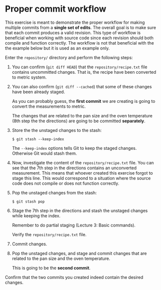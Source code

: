 # Proper commit workflow

This exercise is meant to demonstrate the proper workflow for making multiple
commits from a **single set of edits**. The overall goal is to make sure that
each commit produces a valid revision. This type of workflow is beneficial when
working with source code since each revision should both compile and function
correctly. The workflow is not that beneficial with the the example below but
it is used as an example only.

Enter the `repository/` directory and perform the following steps:

 1. You can confirm (`git diff HEAD`) that the `repository/recipe.txt` file
    contains uncommitted changes. That is, the recipe have been converted to
    metric system.

 2. You can also confirm (`git diff --cached`) that some of these changes have
    been already staged. 
    
    As you can probably guess, the **first commit** we are creating is going to
    convert the measurements to metric.
    
    The changes that are related to the pan size and the oven temperature (8th
    step the the directions) are going to be committed **separately**.

 3. Store the the unstaged changes to the stash:
 
    ```
    $ git stash --keep-index
    ```
    
    The `--keep-index` options tells Git to keep the staged changes. Otherwise
    Git would stash them.

 4. Now, investigate the content of the `repository/recipe.txt` file. You can
    see that the 7th step in the directions contains an unconverted measurement.
    This means that whoever created this exercise forgot to stage this line.
    This would correspond to a situation where the source code does not compile
    or does not function correctly.

 5. Pop the unstaged changes from the stash:
 
    ```
    $ git stash pop
    ```
    
 6. Stage the 7th step in the directions and stash the unstaged changes while
    keeping the index. 
    
    Remember to do partial staging (Lecture 3: Basic commands).
    
    Verify the `repository/recipe.txt` file.

 7. Commit changes.
 
 8. Pop the unstaged changes, and stage and commit changes that are related to
    the pan size and the oven temperature. 
    
    This is going to be the **second commit**.

Confirm that the two commits you created indeed contain the desired changes.

